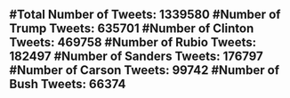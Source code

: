 #Total Number of Tweets: 1339580 
#Number of Trump Tweets: 635701
#Number of Clinton Tweets: 469758
#Number of Rubio Tweets: 182497
#Number of Sanders Tweets: 176797
#Number of Carson Tweets: 99742
#Number of Bush Tweets: 66374
---
